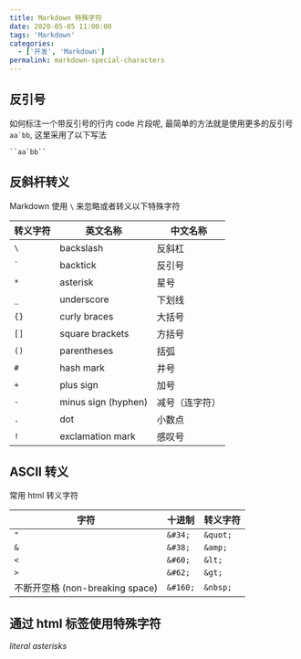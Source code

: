 ```yaml
---
title: Markdown 特殊字符
date: 2020-05-05 11:00:00
tags: 'Markdown'
categories:
  - ['开发', 'Markdown']
permalink: markdown-special-characters
---
```


## 反引号

如何标注一个带反引号的行内 code 片段呢, 最简单的方法就是使用更多的反引号 ``aa`bb``, 这里采用了以下写法

```
``aa`bb``
```

## 反斜杆转义

Markdown 使用 `\` 来忽略或者转义以下特殊字符

| 转义字符 | 英文名称 | 中文名称 |
| -- | -- | -- |
| `\` | backslash | 反斜杠 |
| `` ` `` | backtick | 反引号 |
| `*` | asterisk | 星号 |
| `_` | underscore | 下划线 |
| `{}` | curly braces | 大括号 |
| `[]` | square brackets | 方括号 |
| `()` | parentheses | 括弧 |
| `#` | hash mark | 井号 |
| `+` | plus sign | 加号 |
| `-` | minus sign (hyphen) | 减号（连字符） |
| `.` | dot | 小数点 |
| `!` | exclamation mark | 感叹号 |

## ASCII 转义

常用 html 转义字符

| 字符 | 十进制 | 转义字符 |
| -- | -- | -- |
| `"` | `&#34;` | `&quot;` |
| `&` | `&#38;` | `&amp;` |
| `<` | `&#60;` | `&lt;` |
| `>` | `&#62;` | `&gt;` |
| 不断开空格 (non-breaking space) | `&#160;` | `&nbsp;` |

## 通过 html 标签使用特殊字符

<em>*literal asterisks*</em>
